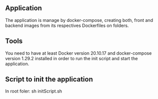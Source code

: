 ## Application
The application is manage by docker-compose, creating both, front and backend images from its respectives Dockerfiles on folders.

## Tools
You need to have at least Docker version 20.10.17 and docker-compose version 1.29.2 installed in order to run the init script and start the application.

## Script to init the application
In root foler: sh initScript.sh
